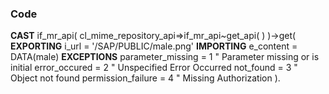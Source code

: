 ### Code
**CAST** if_mr_api( cl_mime_repository_api=>if_mr_api~get_api( ) )->get(
  **EXPORTING**
    i_url = '/SAP/PUBLIC/male.png'
  **IMPORTING**
    e_content = DATA(male)
  **EXCEPTIONS**
    parameter_missing = 1 " Parameter missing or is initial
    error_occured = 2 " Unspecified Error Occurred
    not_found = 3 " Object not found
    permission_failure = 4 " Missing Authorization
).
